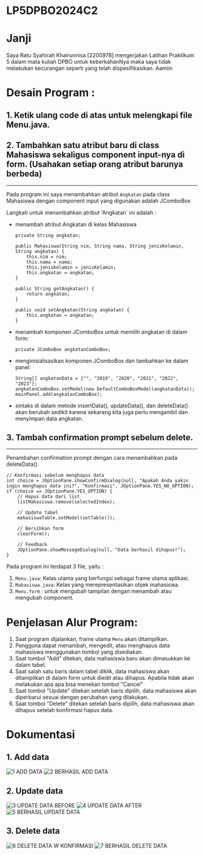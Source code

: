 # LP5DPBO2024C2

# Janji
Saya Ratu Syahirah Khairunnisa [2200978] 
mengerjakan Latihan Praktikum 5
dalam mata kuliah DPBO
untuk keberkahanNya maka saya tidak melakukan kecurangan 
seperti yang telah dispesifikasikan. 
Aamiin

# Desain Program :
## 1. Ketik ulang code di atas untuk melengkapi file Menu.java.
## 2. Tambahkan satu atribut baru di class Mahasiswa sekaligus component input-nya di form. (Usahakan setiap orang atribut barunya berbeda)
---
Pada program ini saya menambahkan atribut `Angkatan` pada class Mahasiswa dengan component input yang digunakan adalah JComboBox

Langkah untuk menambahkan atribut 'Angkatan` ini adalah :
- menambah atribut Angkatan di kelas Mahasiswa
  ```
  private String angkatan;

  public Mahasiswa(String nim, String nama, String jenisKelamin, String angkatan) {
      this.nim = nim;
      this.nama = nama;
      this.jenisKelamin = jenisKelamin;
      this.angkatan = angkatan;
  }
  
  public String getAngkatan() {
      return angkatan;
  }
  
  public void setAngkatan(String angkatan) {
      this.angkatan = angkatan;
  }

  ```
- menambah komponen JComboBox untuk memilih angkatan di dalam form:
  ```
  private JComboBox angkatanComboBox;
  ```
- menginisialisasikan komponen JComboBox dan tambahkan ke dalam panel:
  ```
  String[] angkatanData = {"", "2019", "2020", "2021", "2022", "2023"};
  angkatanComboBox.setModel(new DefaultComboBoxModel(angkatanData));
  mainPanel.add(angkatanComboBox);

  ```
- sintaks di dalam metode insertData(), updateData(), dan deleteData() akan berubah sedikit karena sekarang kita juga perlu mengambil dan menyimpan data angkatan.

## 3. Tambah confirmation prompt sebelum delete.
---
Penambahan confirmation prompt dengan cara menambahkan pada deleteData().
```
// Konfirmasi sebelum menghapus data
int choice = JOptionPane.showConfirmDialog(null, "Apakah Anda yakin ingin menghapus data ini?", "Konfirmasi", JOptionPane.YES_NO_OPTION);
if (choice == JOptionPane.YES_OPTION) {
    // Hapus data dari list
    listMahasiswa.remove(selectedIndex);

    // Update tabel
    mahasiswaTable.setModel(setTable());

    // Bersihkan form
    clearForm();

    // Feedback
    JOptionPane.showMessageDialog(null, "Data berhasil dihapus!");
}

```

Pada program ini terdapat 3 file, yaitu :
1. `Menu.java`: Kelas utama yang berfungsi sebagai frame utama aplikasi.
2. `Mahasiswa.java`: Kelas yang merepresentasikan objek mahasiswa.
3. `Menu.form` : untuk mengubah tampilan dengan menambah atau mengubah component.
   
# Penjelasan Alur Program:

1. Saat program dijalankan, frame utama `Menu` akan ditampilkan.
2. Pengguna dapat menambah, mengedit, atau menghapus data mahasiswa menggunakan tombol yang disediakan.
3. Saat tombol "Add" ditekan, data mahasiswa baru akan dimasukkan ke dalam tabel.
4. Saat salah satu baris dalam tabel diklik, data mahasiswa akan ditampilkan di dalam form untuk diedit atau dihapus. Apabila tidak akan melakukan apa apa bisa menekan tombol "Cancel"
5. Saat tombol "Update" ditekan setelah baris dipilih, data mahasiswa akan diperbarui sesuai dengan perubahan yang dilakukan.
6. Saat tombol "Delete" ditekan setelah baris dipilih, data mahasiswa akan dihapus setelah konfirmasi hapus data.


# Dokumentasi
## 1. Add data
  ![1  ADD DATA](https://github.com/queenxhr/LP5DPBO2024C2/assets/135084798/5c4f3094-0f46-4873-b4fa-7d80901ba638)
  ![2  BERHASIL ADD DATA](https://github.com/queenxhr/LP5DPBO2024C2/assets/135084798/25171595-1a48-42d5-9668-25c53cd8ae5b)

## 2. Update data
  ![3  UPDATE DATA BEFORE](https://github.com/queenxhr/LP5DPBO2024C2/assets/135084798/e72e7e1b-0779-4376-a4d6-8d229f44db05)
  ![4  UPDATE DATA AFTER](https://github.com/queenxhr/LP5DPBO2024C2/assets/135084798/941d16e5-dd04-4c30-8e01-d3b0b1b2e385)
  ![5  BERHASIL UPDATE DATA](https://github.com/queenxhr/LP5DPBO2024C2/assets/135084798/20412227-ced9-4c21-8fba-1738d4c6560e)

## 3. Delete data
  ![6  DELETE DATA W KONFIRMASI](https://github.com/queenxhr/LP5DPBO2024C2/assets/135084798/af138649-b94e-49ea-8c6b-8a0e1c42e965)
  ![7  BERHASIL DELETE DATA](https://github.com/queenxhr/LP5DPBO2024C2/assets/135084798/56b4c67e-2fd4-4634-b62c-1eff41278abe)

